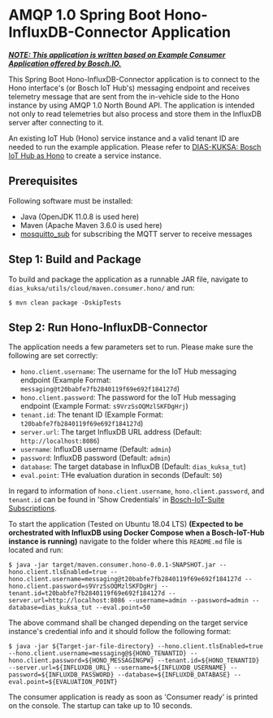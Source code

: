 # AMQP 1.0 Spring Boot Hono-InfluxDB-Connector Application

***<ins>NOTE: This application is written based on [Example Consumer Application](https://github.com/bosch-io/iot-hub-examples) offered by Bosch.IO.</ins>***

This Spring Boot Hono-InfluxDB-Connector application is to connect to the Hono interface's (or Bosch IoT Hub's) messaging endpoint and receives telemetry message that are sent from the in-vehicle side to the Hono instance by using AMQP 1.0 North Bound API.
The application is intended not only to read telemetries but also process and store them in the InfluxDB server after connecting to it.

An existing IoT Hub (Hono) service instance and a valid tenant ID are needed to run the example application. Please refer to [DIAS-KUKSA: Bosch IoT Hub as Hono](https://dias-kuksa-doc.readthedocs.io/en/latest/contents/cloud.html#bosch-iot-hub-as-hono) to create a service instance.

## Prerequisites  

Following software must be installed:

* Java (OpenJDK 11.0.8 is used here)
* Maven (Apache Maven 3.6.0 is used here)
* [mosquitto_sub](https://mosquitto.org/) for subscribing the MQTT server to receive messages

## Step 1: Build and Package

To build and package the application as a runnable JAR file, navigate to `dias_kuksa/utils/cloud/maven.consumer.hono/` and run:

~~~
$ mvn clean package -DskipTests
~~~

## Step 2: Run Hono-InfluxDB-Connector

The application needs a few parameters set to run. Please make sure the following are set correctly:

* `hono.client.username`: The username for the IoT Hub messaging endpoint (Example Format: `messaging@t20babfe7fb2840119f69e692f184127d`)
* `hono.client.password`: The password for the IoT Hub messaging endpoint (Example Format: `s9VrzSsOQMzlSKFDgHrj`)
* `tenant.id`: The tenant ID (Example Format: `t20babfe7fb2840119f69e692f184127d`)
* `server.url`: The target InfluxDB URL address (Default: `http://localhost:8086`)
* `username`: InfluxDB username (Default: `admin`)
* `password`: InfluxDB password (Default: `admin`)
* `database`: The target database in InfluxDB (Default: `dias_kuksa_tut`)
* `eval.point`: THe evaluation duration in seconds (Default: `50`)

In regard to information of `hono.client.username`, `hono.client.password`, and `tenant.id` can be found in 'Show Credentials' in [Bosch-IoT-Suite Subscriptions](https://accounts.bosch-iot-suite.com/subscriptions/).

To start the application (Tested on Ubuntu 18.04 LTS) **(Expected to be orchestrated with InfluxDB using Docker Compose when a Bosch-IoT-Hub instance is running)**
navigate to the folder where this `README.md` file is located and run:
~~~
$ java -jar target/maven.consumer.hono-0.0.1-SNAPSHOT.jar --hono.client.tlsEnabled=true --hono.client.username=messaging@t20babfe7fb2840119f69e692f184127d --hono.client.password=s9VrzSsOQMzlSKFDgHrj --tenant.id=t20babfe7fb2840119f69e692f184127d --server.url=http://localhost:8086 --username=admin --password=admin --database=dias_kuksa_tut --eval.point=50
~~~
The above command shall be changed depending on the target service instance's credential info and it should follow the following format:
~~~
$ java -jar ${Target-jar-file-directory} --hono.client.tlsEnabled=true --hono.client.username=messaging@${HONO_TENANTID} --hono.client.password=${HONO_MESSAGINGPW} --tenant.id=${HONO_TENANTID} --server.url=${INFLUXDB_URL} --username=${INFLUXDB_USERNAME} --password=${INFLUXDB_PASSWORD} --database=${INFLUXDB_DATABASE} --eval.point=${EVALUATION_POINT}
~~~

The consumer application is ready as soon as 'Consumer ready' is printed on the console. The startup can take up to 10 seconds.
